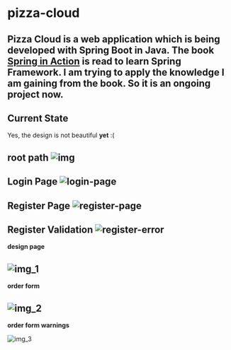 # pizza-cloud
Pizza Cloud is a web application which is being developed with Spring Boot in Java. The book [Spring in Action](https://www.manning.com/books/spring-in-action-fifth-edition) is read to learn Spring Framework.
I am trying to apply the knowledge I am gaining from the book. So it is an ongoing project now.
---
## Current State
Yes, the design is not beautiful **yet** :(

**root path**
![img](https://user-images.githubusercontent.com/89942570/210180151-a69467b1-cc18-45fd-b475-50000ef685fb.png)
---

**Login Page**
![login-page](https://user-images.githubusercontent.com/89942570/224428001-43947454-b62d-46da-85b3-507082349a5a.png)
---

**Register Page**
![register-page](https://user-images.githubusercontent.com/89942570/224428110-d75f79c9-84f1-4e1f-bdc4-7fbf9d07652a.png)
---

**Register Validation**
![register-error](https://user-images.githubusercontent.com/89942570/224428210-6658f79c-aeb7-4cd8-9aa4-bc550d5606ff.png)
---

**design page**

![img_1](https://user-images.githubusercontent.com/89942570/223546119-a381326d-43cc-427b-8b1e-73de43053192.png)
---

**order form**

![img_2](https://user-images.githubusercontent.com/89942570/223546150-cf04c78a-89e4-4254-acf6-9fe1622e63ad.png)
---

**order form warnings**

![img_3](https://user-images.githubusercontent.com/89942570/223546915-7b077319-12fc-4961-83a1-61eb3ebcc2b5.png)

